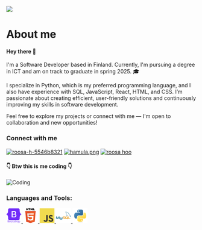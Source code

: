 ![](https://komarev.com/ghpvc/?username=roosahoo&color=ff69b4)
# About me
#### Hey there 👋
I'm a Software Developer based in Finland. Currently, I'm pursuing a degree in ICT and am on track to graduate in spring 2025. 🎓

I specialize in Python, which is my preferred programming language, and I also have experience with SQL, JavaScript, React, HTML, and CSS. I’m passionate about creating efficient, user-friendly solutions and continuously improving my skills in software development.

Feel free to explore my projects or connect with me — I'm open to collaboration and new opportunities!



### Connect with me
<p align="left">
<a href="https://www.linkedin.com/in/roosa-h-5546b8321/" target="blank"><img align="center" src="https://raw.githubusercontent.com/rahuldkjain/github-profile-readme-generator/master/src/images/icons/Social/linked-in-alt.svg" alt="roosa-h-5546b8321" height="30" width="40" /></a>
<a href="https://www.instagram.com/hamula.png/" target="blank"><img align="center" src="https://raw.githubusercontent.com/rahuldkjain/github-profile-readme-generator/master/src/images/icons/Social/instagram.svg" alt="hamula.png" height="30" width="40" /></a>
<a href="https://www.facebook.com/roosa.hoo33" target="blank"><img align="center" src="https://images.rawpixel.com/image_png_800/cHJpdmF0ZS9sci9pbWFnZXMvd2Vic2l0ZS8yMDIyLTA1L3JtNTMzLW5lb24tMDAxLnBuZw.png" alt="roosa hoo" height="30" width="40" /></a>
</p>


#### 👇 Btw this is me coding 👇

<img align="center" alt="Coding" width="200" src="https://i.giphy.com/media/v1.Y2lkPTc5MGI3NjExajcxZDZocmxkemdmeTBwNjg3ZGUydWFoZXJqNWV3Znhla296cHZwNCZlcD12MV9pbnRlcm5hbF9naWZfYnlfaWQmY3Q9Zw/lJNoBCvQYp7nq/giphy.gif">


### Languages and Tools:

<p align="left"> <a href="https://getbootstrap.com" target="_blank" rel="noreferrer"> <img src="https://raw.githubusercontent.com/devicons/devicon/master/icons/bootstrap/bootstrap-plain-wordmark.svg" alt="bootstrap" width="40" height="40"/> </a> 
<a href="https://www.w3.org/html/" target="_blank" rel="noreferrer"> <img src="https://raw.githubusercontent.com/devicons/devicon/master/icons/html5/html5-original-wordmark.svg" alt="html5" width="40" height="40"/> </a> 
<a href="https://developer.mozilla.org/en-US/docs/Web/JavaScript" target="_blank" rel="noreferrer"> <img src="https://raw.githubusercontent.com/devicons/devicon/master/icons/javascript/javascript-original.svg" alt="javascript" width="40" height="40"/> </a>
<a href="https://www.mysql.com/" target="_blank" rel="noreferrer"> <img src="https://raw.githubusercontent.com/devicons/devicon/master/icons/mysql/mysql-original-wordmark.svg" alt="mysql" width="40" height="40"/> </a>
<a href="https://www.python.org" target="_blank" rel="noreferrer"> <img src="https://raw.githubusercontent.com/devicons/devicon/master/icons/python/python-original.svg" alt="python" width="40" height="40"/> </a>



